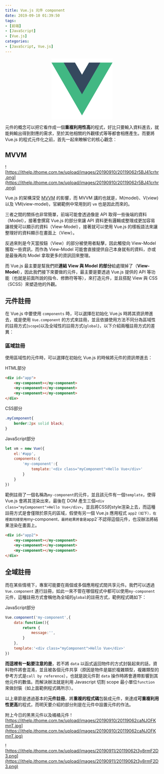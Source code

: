```yaml
---
title: Vue.js 元件 component
date: 2019-09-10 01:39:50
tags:
- [前端]
- [JavaScript]
- [Vue.js]
categories: 
- [JavaScript, Vue.js]
---
```


<div style="display:flex;justify-content:center;">
  <img style="object-fit:cover;" alt="vue-logo" src='/images/vue-logo.png' width='200px' height='200px' />
</div>

元件的概念可以把它看作成一個**重複利用性高**的程式，好比只要輸入資料進去，就能夠輸出得到對應的需求，至於其他相關的外觀樣式等等都會相應產生。而要將 Vue.js 的程式元件化之前，首先一起來瞭解它的核心觀念：

## MVVM
![https://ithelp.ithome.com.tw/upload/images/20190910/20119062r5BJ41crhr.png](https://ithelp.ithome.com.tw/upload/images/20190910/20119062r5BJ41crhr.png)

Vue.js 的架構深受 [MVVM](https://zh.wikipedia.org/wiki/MVVM) 的影響，而 MVVM 講的也就是，M(model)、V(view)以及 VM(view-model)，官網範例中常用到的 `vm` 也是因此而來的。

三者之間的關係也非常簡單，前端可能會透過像是 API 取得一些後端的資料（Model），接著會撰寫 Vue.js 的部分來讓 API 資料更有邏輯或整理成更加容易讓視覺可以顯示的資料（View-Model），接著就可以使用 Vue.js 的樣板語法來讓整理好的資料顯示在畫面上（View）。

反過來則是今天當按鈕（View）的部分被使用者點擊，因此觸發向 View-Model 獲取一些資訊，而作為 View-Model 可能會直接提供自己本身就有的資料，亦或是最後再向 Model 拿取更多的資訊回來整理。

而 Vue.js 最主要是幫我們把**連結 View 與 Model 的部分**給處理掉了（**View-Model**），因此我們接下來要做的元件，最主要是要透過 Vue.js 提供的 API 等功能（也就是前面所說的指令、修飾符等等），來打造元件，並且搭配 View 與 CSS（SCSS）來塑造他的外觀。

<!--more-->

## 元件註冊
在 Vue.js 中要使用 `components` 時，可以選擇在初始化 Vue.js 時將其資訊帶進去，或是使用 `Vue.component` 的方式來註冊，並且依據使用方法不同分為區域性的註冊方式(`scope`)以及全域性的註冊方式(`global`)，以下介紹兩種註冊方式的差異：

### 區域註冊
使用區域性的元件時，可以選擇在初始化 Vue.js 的時候將元件的資訊帶進去：

HTML部分
```html
<div id="app">
    <my-component></my-component>
    <my-component></my-component>
    <my-component></my-component>
</div>
```

CSS部分
```css
.myComponent{
    border:2px solid black;
}
```

JavaScript部分

```javascript
let vm = new Vue({
    el:'#app',
    components:{
        'my-component':{
            template:'<div class="myComponent">Hello Vue</div>'
        }
    }
})
```
範例註冊了一個名稱為`my-component`的元件，並且該元件有一個`template`，使得 Vue.js 會將其渲染出來，最後在 DOM 產生三個`<div class="myComponent">Hello Vue</div>`，並且將CSS的style渲染上去，而這種註冊方式是會僅限於原先的區域，假使有另一個 Vue.js 應用程式 `app2` `(如下），在裡面同樣使用`my-component`，最終結果將會是`app2`不認得這個元件，也沒辦法將結果渲染在畫面上。

```html
<div id="app2">
    <my-component></my-component>
    <my-component></my-component>
    <my-component></my-component>
</div>
```

## 全域註冊
而在某些情境下，專案可能要在兩個或多個應用程式間共享元件。我們可以透過 `Vue.component` 進行註冊，如此一來不管在哪個程式中都可以使用`my-component`元件，這種註冊方式會稱他為全域的`global`的註冊方式，範例程式碼如下：

JavaScript部分
```javascript
Vue.component('my-component',{
    data:function(){
        return {
            message:'',
        }
    },
    template:'<div class="myComponent">Hello Vue</div>'
})
```

**而這裡有一點要注意的是**，若不將 `data` 以函式返回物件的方式封裝起來的話，資料物件將會混淆，並且被各個元件共享（原因是物件是屬於複雜類型，複雜類型的參考方式是`call by reference`），也就是說元件對 `data` 操作時將會連帶影響到其他元件的數值。而解決辦法就是利用 Javascript 切割 scope 最小單位`function`來做封裝（如上面範例程式碼所示）。

以上章節是透過基本的**元件註冊**，將**重複的程式碼**包裝成元件，來達成**可重複利用性更高**的程式，而明天要介紹的部分則是在元件中設置元件的作法。

附上今日的黑黑元件以及橘橘元件
![https://ithelp.ithome.com.tw/upload/images/20190910/20119062caNJOFKmnT.jpg](https://ithelp.ithome.com.tw/upload/images/20190910/20119062caNJOFKmnT.jpg)

![https://ithelp.ithome.com.tw/upload/images/20190911/20119062t3y8rmF2D3.png](https://ithelp.ithome.com.tw/upload/images/20190911/20119062t3y8rmF2D3.png)

